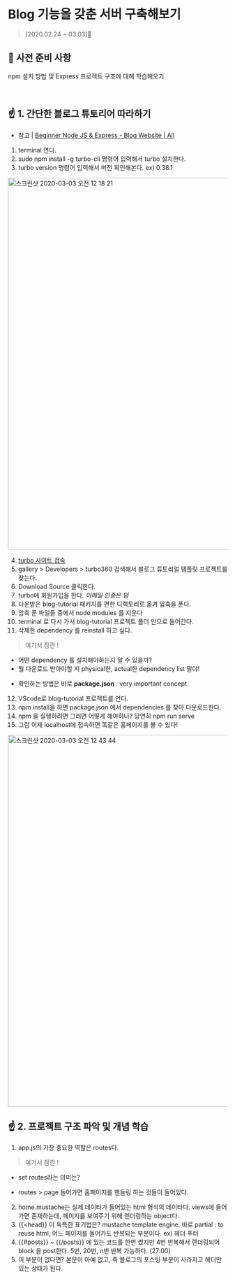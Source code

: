 # Blog 기능을 갖춘 서버 구축해보기
> [2020.02.24 ~ 03.03]🔌

## 📌 사전 준비 사항

npm 설치 방법 및 Express 프로젝트 구조에 대해 학습해오기 

<br/>

## ☝️ 1. **간단한 블로그 튜토리어 따라하기**
- 참고 | [Beginner Node JS & Express - Blog Website | All](https://www.youtube.com/watch?v=iONugkYM2rs)

1. terminal 연다.
2. sudo npm install -g turbo-cli 명령어 입력해서 turbo 설치한다.
3. turbo version 명령어 입력해서 버전 확인해본다. ex) 0.38.1

<img width="850" alt="스크린샷 2020-03-03 오전 12 18 21" src="https://user-images.githubusercontent.com/44978839/75696263-a5b07c00-5cee-11ea-8311-a77584f2ba0d.png">

4. [turbo 사이트 접속](https://www.turbo360.co/site/blog-tutorial-mv3m1d)
5. gallery > Developers > turbo360 검색해서 블로그 튜토리얼 템플릿 프로젝트를 찾는다.
6. Download Source 클릭한다.
7. turbo에 회원가입을 한다. *이메일 인증은 덤*
8. 다운받은 blog-tutorial 패키지를 편한 디렉토리로 옮겨 압축을 푼다.
9. 압축 푼 파일들 중에서 node modules 를 지운다
10. terminal 로 다시 가서 blog-tutorial 프로젝트 폴더 안으로 들어간다.
11. 삭제한 dependency 를 reinstall 하고 싶다.

> 여기서 잠깐 !
- 어떤 dependency 를 설치해야하는지 알 수 있을까?
- 뭘 다운로드 받아야할 지 physical한, actual한 dependency list 말야!
* 확인하는 방법은 바로 **package.json** : very important concept

12. VScode로 blog-tutorial 프로젝트를 연다.
13. npm install을 하면 package.json 에서 dependencies 를 찾아 다운로드한다.
14. npm 을 실행하려면 그러면 어떻게 해야하나? 당연히 npm run serve
15. 그럼 이제 localhost에 접속하면 똑같은 홈페이지를 볼 수 있다!

<img width="850" alt="스크린샷 2020-03-03 오전 12 43 44" src="https://user-images.githubusercontent.com/44978839/75696481-0049d800-5cef-11ea-8c9c-eacad6f547ac.png">

## ☝️ 2. **프로젝트 구조 파악 및 개념 학습**
1. app.js의 가장 중요한 역할은 routes다.
> 여기서 잠깐 !
- set routes라는 의미는?
* routes > page 들어가면 홈페이지를 핸들링 하는 것들이 들어있다.

2. home.mustache는 실제 데이타가 들어있는 html 형식의 데이타다. views에 들어가면 존재하는데, 페이지를 보여주기 위해 렌더링하는 object다.
3. {{<head}} 이 독특한 표기법은? mustache template engine. 바로 partial : to reuse html, 어느 페이지를 들어가도 반복되는 부분이다. ex) 헤더 푸터
4. {{#posts}} ~ {{/posts}} 에 있는 코드를 한번 썼지만 4번 반복해서 렌더링되어 block 을 post한다. 5번, 20번, n번 반복 가능하다. (27:00)
5. 이 부분이 없다면? 본문이 아예 없고, 즉 블로그의 포스팅 부분이 사라지고 헤더만 있는 상태가 된다.
